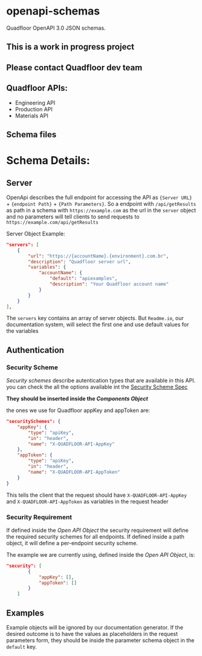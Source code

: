 # openapi-schemas
Quadfloor OpenAPI 3.0 JSON schemas. 

<h2><strong>This is a work in progress project</strong></h2>
<h2>Please contact Quadfloor dev team</h2>

## Quadfloor APIs:
- Engineering API
- Production API
- Materials API
## Schema files

# Schema Details:

## Server

OpenApi describes the full endpoint for accessing the API as `{Server URL}` + `{endpoint Path}` + `{Path Parameters}`.
So a endpoint with `/api/getResults` as path in a schema with `https://example.com` as the url in the `server` object and no parameters will tell clients to send requests to `https://example.com/api/getResults`

Server Object Example: 

```json 
"servers": [
    {
        "url": "https://{accountName}.{environment}.com.br",
        "description": "Quadfloor server url",
        "variables": {
            "accountName": {
                "default": "apiexamples",
                "description": "Your Quadfloor account name"
            }
        }
    }
],
```
The `servers` key contains an array of server objects. But `Readme.io`, our documentation system, will select the first one and use default values for the variables

## Authentication

### Security Scheme

_Security schemes_ describe autentication types that are available in this API. you can check the all the options available int the [Security Scheme Spec](http://spec.openapis.org/oas/v3.0.0#security-scheme-object) 

**They should be inserted inside the _Components Object_** 

the ones we use for Quadfloor appKey and appToken are:

```json 
"securitySchemes": {
    "appKey": {
        "type": "apiKey",
        "in": "header",
        "name": "X-QUADFLOOR-API-AppKey"
    },
    "appToken": {
        "type": "apiKey",
        "in": "header",
        "name": "X-QUADFLOOR-API-AppToken"
    }
}
```

This tells the client that the request should have `X-QUADFLOOR-API-AppKey` and `X-QUADFLOOR-API-AppToken` as variables in the request header

### Security Requirement

If defined inside the _Open API Object_ the security requirement will define the required security schemes for all endpoints. If defined inside a path object, it will define a per-endpoint security scheme. 

The example we are currently using, defined inside the _Open API Object_, is:

```json 
"security": [
        {
            "appKey": [],
            "appToken": []
        }
    ]
```

## Examples

Example objects will be ignored by our documentation generator. If the desired outcome is to have the values as placeholders in the request parameters form, they should be inside the parameter schema object in the `default` key. 

